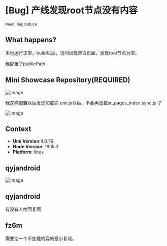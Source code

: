 # [Bug] 产线发现root节点没有内容

`Need Reproduce`

<!--
感谢您向我们反馈问题，为了高效的解决问题，我们期望你能提供以下信息：
-->

## What happens?

本地运行正常，build以后，访问出现空白页面，发现root节点为空。

我配置了publicPath

## Mini Showcase Repository(REQUIRED)

![image](https://github.com/umijs/umi/assets/6645414/6b76e0b1-98cf-44d4-b024-c9d3cd4ac030)

我这样配置以后发现加载完 umi.js以后，不会再加载sr_pages_index.sync.js 了

![image](https://github.com/umijs/umi/assets/6645414/bab16d4e-69e8-417a-891c-41a12ef2547b)

## Context

- **Umi Version**:4.0.79
- **Node Version**: 18.15.0
- **Platform**: linux

## qyjandroid

![image](https://github.com/umijs/umi/assets/6645414/2879a3c1-391f-41d4-a90b-fa5d9ba037a4)

## qyjandroid

有没有人给回复啊

## fz6m

需要给一个不加载内容的最小复现。
